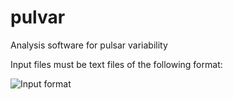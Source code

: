 # pulvar
Analysis software for pulsar variability

Input files must be text files of the following format:

![Input format](https://github.com/PaulBrook/pulvar/blob/master/input_format.png)

